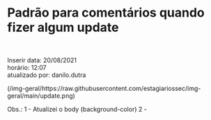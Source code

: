 # Padrão para comentários quando fizer algum update 
<br>
<p>
Inserir 
data: 20/08/2021<br>
horário: 12:07<br>
atualizado por: danilo.dutra<br>
</p>
(/img-geral/https://raw.githubusercontent.com/estagiariossec/img-geral/main/update.png)

<p>Obs.: 
1 - Atualizei o body (background-color)
2 -
</p>
